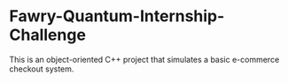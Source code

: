 # Fawry-Quantum-Internship-Challenge
This is an object-oriented C++ project that simulates a basic e-commerce checkout system.
